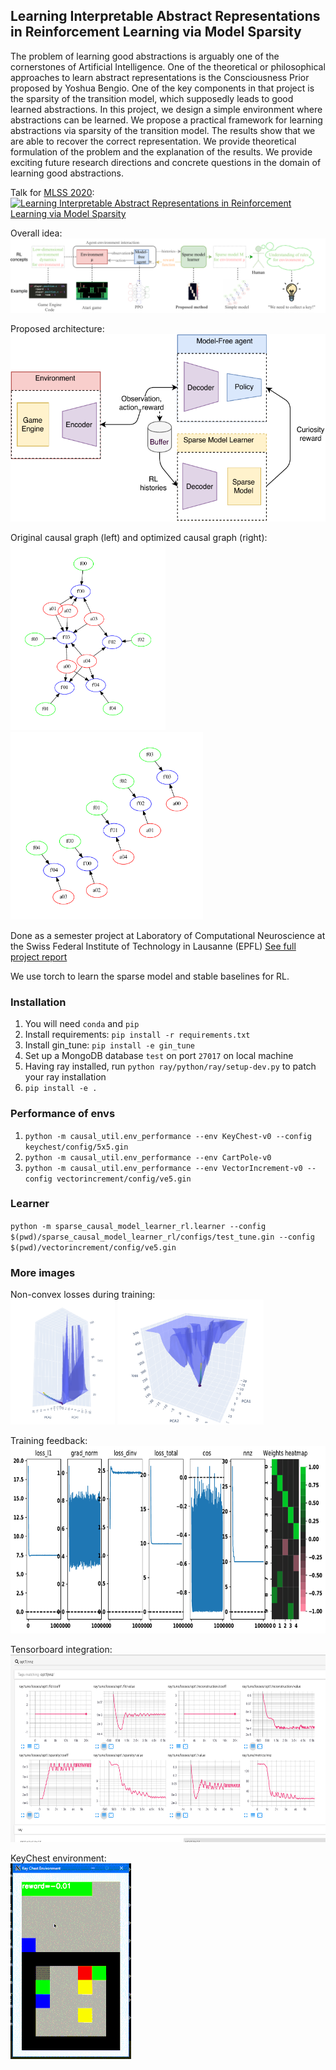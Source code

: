 ## Learning Interpretable Abstract Representations in Reinforcement Learning via Model Sparsity

The problem of learning good abstractions is arguably one of the cornerstones of Artificial Intelligence. One of the theoretical or philosophical approaches to learn abstract representations is the Consciousness Prior proposed by Yoshua Bengio. One of the key components in that project is the sparsity of the transition model, which supposedly leads to good learned abstractions. In this project, we design a simple environment where abstractions can be learned. We propose a practical framework for learning abstractions via sparsity of the transition model. The results show that we are able to recover the correct representation. We provide theoretical formulation of the problem and the explanation of the results. We provide exciting future research directions and concrete questions in the domain of learning good abstractions.

Talk for <a href="http://mlss.tuebingen.mpg.de/2020/">MLSS 2020</a>:<br />
[![Learning Interpretable Abstract Representations in Reinforcement Learning via Model Sparsity
](https://img.youtube.com/vi/4cO4XU15isQ/0.jpg)](https://www.youtube.com/watch?v=4cO4XU15isQ "Learning Interpretable Abstract Representations in Reinforcement Learning via Model Sparsity")

Overall idea:<br />
<img src="https://github.com/sergeivolodin/causality-disentanglement-rl/blob/master/images/CausalityConcepts.pdf.png" />

Proposed architecture:<br />
<img src="https://github.com/sergeivolodin/causality-disentanglement-rl/blob/master/images/CausalLearner.pdf.png" height="300" />

Original causal graph (left) and optimized causal graph (right):<br />
<img src="https://github.com/sergeivolodin/causality-disentanglement-rl/blob/master/images/graph_orig.pdf.png" height="300" />
<img src="https://github.com/sergeivolodin/causality-disentanglement-rl/blob/master/images/graph_sparse.pdf.png" height="300" />


Done as a semester project at Laboratory of Computational Neuroscience at the Swiss Federal Institute of Technology in Lausanne (EPFL)
<a href="https://www.overleaf.com/read/nqgjrjbcybrp">See full project report</a>

We use torch to learn the sparse model and stable baselines for RL.

### Installation
1. You will need `conda` and `pip`
2. Install requirements: `pip install -r requirements.txt`
3. Install gin_tune: `pip install -e gin_tune`
3. Set up a MongoDB database `test` on port `27017` on local machine
4. Having ray installed, run `python ray/python/ray/setup-dev.py` to patch your ray installation
4. `pip install -e .`

### Performance of envs
1. `python -m causal_util.env_performance --env KeyChest-v0 --config keychest/config/5x5.gin` 
2. `python -m causal_util.env_performance --env CartPole-v0`
3. `python -m causal_util.env_performance --env VectorIncrement-v0 --config vectorincrement/config/ve5.gin`

### Learner
`python -m sparse_causal_model_learner_rl.learner --config $(pwd)/sparse_causal_model_learner_rl/configs/test_tune.gin --config $(pwd)/vectorincrement/config/ve5.gin`

### More images

Non-convex losses during training:<br />
<img src="https://github.com/sergeivolodin/causality-disentanglement-rl/blob/master/images/descent_pca.pdf.png" height="200" />
<img src="https://github.com/sergeivolodin/causality-disentanglement-rl/blob/master/images/plot_nodata_synthetic.png" height="200" />

Training feedback:<br />
<img src="https://github.com/sergeivolodin/causality-disentanglement-rl/blob/master/images/sml.pdf.png" height="300" />

Tensorboard integration:<br />
<img src="https://github.com/sergeivolodin/causality-disentanglement-rl/blob/master/images/vectorincrement_tb.png" height="300" />

KeyChest environment:<br />
<img src="https://github.com/sergeivolodin/causality-disentanglement-rl/blob/master/images/keychest.gif" />
